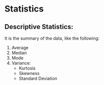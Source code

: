 # Statistics


## Descriptive Statistics:

It is the summary of the data, like the following:  

1. Average
2. Median
3. Mode
4. Variance:  
    - Kurtosis
    - Skewness
    - Standard Deviation
